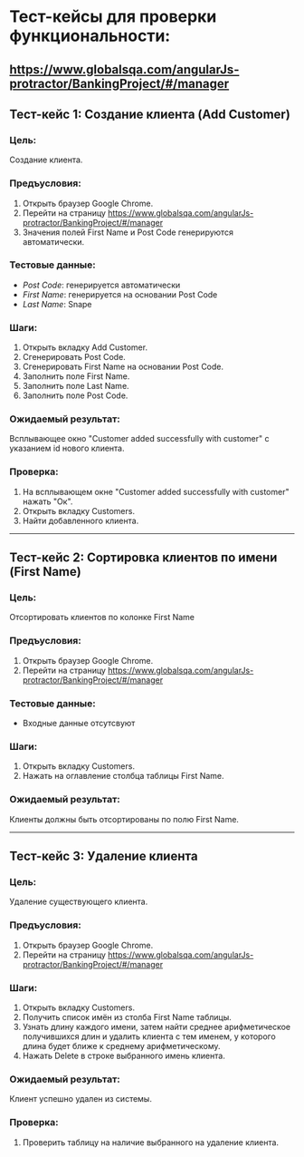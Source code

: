 # Тест-кейсы для проверки функциональности:

## https://www.globalsqa.com/angularJs-protractor/BankingProject/#/manager

## Тест-кейс 1: Создание клиента (Add Customer)

### Цель:
Создание клиента.

### Предъусловия:
1. Открыть браузер Google Chrome.
2. Перейти на страницу https://www.globalsqa.com/angularJs-protractor/BankingProject/#/manager
3. Значения полей First Name и Post Code генерируются автоматически.

### Тестовые данные:
- *Post Code*: генерируется автоматически
- *First Name*: генерируется на основании Post Code
- *Last Name*: Snape

### Шаги:
1. Открыть вкладку Add Customer.
2. Сгенерировать Post Code.
2. Сгенерировать First Name на основании Post Code.
4. Заполнить поле First Name.
4. Заполнить поле Last Name.
5. Заполнить поле Post Code.

### Ожидаемый результат:
Всплывающее окно "Customer added successfully with customer" с указанием id нового клиента.

### Проверка:
1. На всплывающем окне "Customer added successfully with customer" нажать "Ок".
2. Открыть вкладку Customers.
3. Найти добавленного клиента.



---

## Тест-кейс 2: Сортировка клиентов по имени (First Name)

### Цель:
Отсортировать клиентов по колонке First Name

### Предъусловия:
1. Открыть браузер Google Chrome.
2. Перейти на страницу https://www.globalsqa.com/angularJs-protractor/BankingProject/#/manager

### Тестовые данные:
- Входные данные отсутсвуют

### Шаги:
1. Открыть вкладку Customers.
2. Нажать на оглавление столбца таблицы First Name.

### Ожидаемый результат:
Клиенты должны быть отсортированы по полю First Name.

---

## Тест-кейс 3: Удаление клиента

### Цель:
Удаление существующего клиента.

### Предъусловия:
1. Открыть браузер Google Chrome.
2. Перейти на страницу https://www.globalsqa.com/angularJs-protractor/BankingProject/#/manager

### Шаги:
1. Открыть вкладку Customers.
2. Получить список имён из столба First Name таблицы.
3. Узнать длину каждого имени, затем найти среднее
   арифметическое получившихся длин и удалить клиента с тем именем, у которого длина будет ближе
   к среднему арифметическому.
4. Нажать Delete в строке выбранного имень клиента.

### Ожидаемый результат:
Клиент успешно удален из системы.

### Проверка:
1. Проверить таблицу на наличие выбранного на удаление клиента.
 
